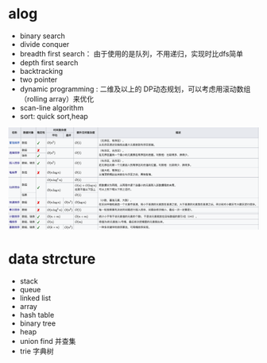 # alog
* binary search
* divide conquer
* breadth first search： 由于使用的是队列，不用递归，实现时比dfs简单
* depth first search
* backtracking
* two pointer
* dynamic programming : 二维及以上的 DP动态规划，可以考虑用滚动数组（rolling array）来优化
* scan-line algorithm
* sort: quick sort,heap

![sort](images/sort.png)

# data strcture
* stack
* queue
* linked list
* array
* hash table
* binary tree
* heap
* union find 并查集
* trie 字典树


  